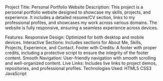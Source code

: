 Project Title: Personal Portfolio Website
Description:
This project is a personal portfolio website designed to showcase my skills, projects, and experience. It includes a detailed resume/CV section, links to my professional profiles, and showcases my work across various domains. The website is fully responsive, ensuring a seamless experience across devices.

Features:
Responsive Design: Optimized for both desktop and mobile devices.
Interactive Sections: Includes sections for About Me, Skills, Projects, Experience, and Contact.
Footer with Credits: A footer with proper credits, including a protective script to ensure the integrity of the footer content.
Smooth Navigation: User-friendly navigation with smooth scrolling and well-organized content.
Live Links: Includes live links to project demos, repositories, and professional profiles.
Technologies Used:
HTML5
CSS3
JavaScript
